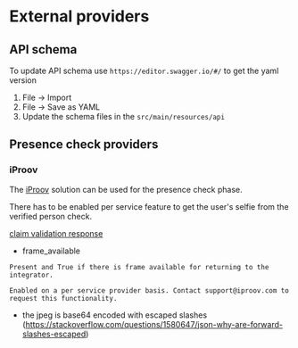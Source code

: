 # External providers

## API schema
To update API schema use `https://editor.swagger.io/#/` to get the yaml version
1. File -> Import
2. File -> Save as YAML
3. Update the schema files in the `src/main/resources/api` 

## Presence check providers

### iProov
The [iProov](https://www.iproov.com/) solution can be used for the presence check phase.

There has to be enabled per service feature to get the user's selfie from the verified person check.

[claim validation response](https://secure.iproov.me/docs.html#operation/userVerifyValidate)
- frame_available
```
Present and True if there is frame available for returning to the integrator.

Enabled on a per service provider basis. Contact support@iproov.com to request this functionality.
```
- the jpeg is base64 encoded with escaped slashes (https://stackoverflow.com/questions/1580647/json-why-are-forward-slashes-escaped)
